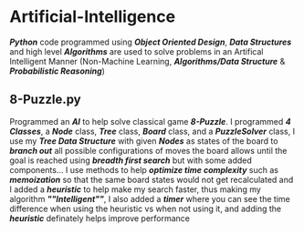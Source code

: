 # Artificial-Intelligence

**_Python_** code programmed using **_Object Oriented Design_**, **_Data Structures_** and high level **_Algorithms_** are used to solve problems in an Artifical Intelligent Manner (Non-Machine Learning, **_Algorithms/Data Structure_** & **_Probabilistic Reasoning_**)

## 8-Puzzle.py

Programmed an **_AI_** to help solve classical game **_8-Puzzle_**. I programmed **_4 Classes_**, a **_Node_** class, **_Tree_** class, **_Board_** class, and a **_PuzzleSolver_** class, I use my **_Tree Data Structure_** with given **_Nodes_** as states of the board to **_branch out_** all possible configurations of moves the board allows until the goal is reached using **_breadth first search_** but with some added components... I use methods to help **_optimize time complexity_** such as **_memoization_** so that the same board states would not get recalculated and I added a **_heuristic_** to help make my search faster, thus making my algorithm **_""Intelligent""_**, I also added a **_timer_** where you can see the time difference when using the heuristic vs when not using it, and adding the **_heuristic_** definately helps improve performance
